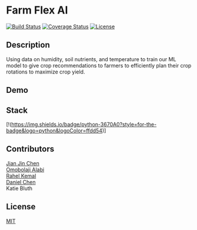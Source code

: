 # Farm Flex AI 

[![Build Status](https://img.shields.io/travis/username/reponame.svg?style=flat-square)](https://travis-ci.org/username/reponame)
[![Coverage Status](https://img.shields.io/coveralls/username/reponame.svg?style=flat-square)](https://coveralls.io/github/username/reponame)
[![License](https://img.shields.io/github/license/isayahc/python-sample-template.svg?style=flat-square)](LICENSE)

## Description

Using data on humidity, soil nutrients, and temperature to train our ML model to give crop recommendations to farmers to efficiently plan 
their crop rotations to maximize crop yield.  

## Demo



## Stack 
 [!(https://img.shields.io/badge/python-3670A0?style=for-the-badge&logo=python&logoColor=ffdd54)]

## Contributors
[Jian Jin Chen](https://github.com/JJC3321) <br />
[Omobolaji Alabi](https://github.com/SlinkyWalnut) <br />
[Rahel Kemal](https://github.com/rahelskemal) <br />
[Daniel Chen](https://github.com/dchen024) <br />
Katie Bluth

## License

[MIT](LICENSE)
